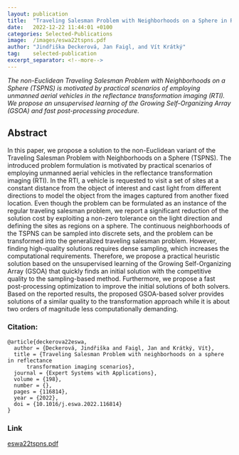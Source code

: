```yaml
---
layout: publication
title:  "Traveling Salesman Problem with Neighborhoods on a Sphere in Reflectance Transformation Imaging Scenarios"
date:   2022-12-22 11:44:01 +0100
categories: Selected-Publications
image:  /images/eswa22tspns.pdf
author: "Jindřiška Deckerová, Jan Faigl, and Vít Krátký"
tag:    selected-publication
excerpt_separator: <!--more-->
---
```

*The non-Euclidean Traveling Salesman Problem with Neighborhoods on a Sphere (TSPNS) is motivated by practical scenarios of employing unmanned aerial vehicles in the reflectance transformation imaging (RTI). 
We propose an unsupervised learning of the Growing Self-Organizing Array (GSOA) and fast post-processing procedure.*
<!--more-->

## Abstract 
In this paper, we propose a solution to the non-Euclidean variant of the Traveling Salesman Problem with Neighborhoods on a Sphere (TSPNS).
The introduced problem formulation is motivated by practical scenarios of employing unmanned aerial vehicles in the reflectance transformation imaging (RTI). 
In the RTI, a vehicle is requested to visit a set of sites at a constant distance from the object of interest and cast light from different directions to model the object from the images captured from another fixed location.
Even though the problem can be formulated as an instance of the regular traveling salesman problem, we report a significant reduction of the solution cost by exploiting a non-zero tolerance on the light direction and defining the sites as regions on a sphere.
The continuous neighborhoods of the TSPNS can be sampled into discrete sets, and the problem can be transformed into the generalized traveling salesman problem.
However, finding high-quality solutions requires dense sampling, which increases the computational requirements.
Therefore, we propose a practical heuristic solution based on the unsupervised learning of the Growing Self-Organizing Array (GSOA) that quickly finds an initial solution with the competitive quality to the sampling-based method.
Furthermore, we propose a fast post-processing optimization to improve the initial solutions of both solvers.
Based on the reported results, the proposed GSOA-based solver provides solutions of a similar quality to the transformation approach while it is about two orders of magnitude less computationally demanding.


### Citation:
```
@article{deckerova22eswa,
  author = {Deckerová, Jindřiška and Faigl, Jan and Krátký, Vít},
  title = {Traveling Salesman Problem with neighborhoods on a sphere in reflectance 
      transformation imaging scenarios},
  journal = {Expert Systems with Applications},
  volume = {198},
  number = {},
  pages = {116814},
  year = {2022},
  doi = {10.1016/j.eswa.2022.116814}
}
```

### Link
[eswa22tspns.pdf](https://comrob.fel.cvut.cz/papers/eswa22tspns.pdf)

<!-- ![test](/images/tspns.pdf){:class="post-img"} -->